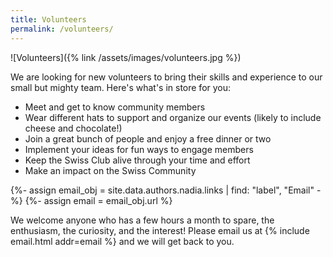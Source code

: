 ```yaml
---
title: Volunteers
permalink: /volunteers/
---
```


![Volunteers]({% link /assets/images/volunteers.jpg %})

We are looking for new volunteers to bring their skills and experience to our
small but mighty team. Here's what's in store for you:

- Meet and get to know community members
- Wear different hats to support and organize our events (likely to include
  cheese and chocolate!)
- Join a great bunch of people and enjoy a free dinner or two
- Implement your ideas for fun ways to engage members
- Keep the Swiss Club alive through your time and effort
- Make an impact on the Swiss Community

{%- assign email_obj = site.data.authors.nadia.links | find: "label", "Email" -%}
{%- assign email = email_obj.url %}

We welcome anyone who has a few hours a month to spare, the enthusiasm, the
curiosity, and the interest! Please email us at {% include email.html
addr=email %} and we will get back to you.
